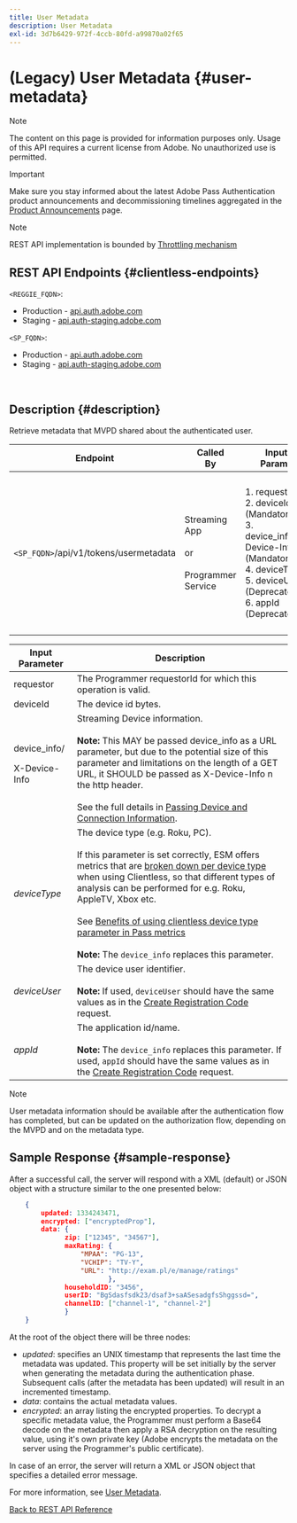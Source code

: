 ```yaml
---
title: User Metadata
description: User Metadata
exl-id: 3d7b6429-972f-4ccb-80fd-a99870a02f65
---
```

# (Legacy) User Metadata {#user-metadata}

>[!NOTE]
>
>The content on this page is provided for information purposes only. Usage of this API requires a current license from Adobe. No unauthorized use is permitted.

>[!IMPORTANT]
>
> Make sure you stay informed about the latest Adobe Pass Authentication product announcements and decommissioning timelines aggregated in the [Product Announcements](/help/authentication/product-announcements.md) page.

>[!NOTE]
>
> REST API implementation is bounded by [Throttling mechanism](/help/authentication/integration-guide-programmers/throttling-mechanism.md)

## REST API Endpoints {#clientless-endpoints}

`<REGGIE_FQDN>`:

* Production - [api.auth.adobe.com](http://api.auth.adobe.com/)
* Staging - [api.auth-staging.adobe.com](http://api.auth-staging.adobe.com/)

`<SP_FQDN>`:

* Production - [api.auth.adobe.com](http://api.auth.adobe.com/)
* Staging - [api.auth-staging.adobe.com](http://api.auth-staging.adobe.com/)

</br>

## Description {#description}

Retrieve metadata that MVPD shared about the authenticated user.

  
| Endpoint | Called  </br>By | Input   </br>Params | HTTP  </br>Method | Response | HTTP  </br>Response |
| --- | --- | --- | --- | --- | --- |
| `<SP_FQDN>`/api/v1/tokens/usermetadata | Streaming App</br></br>or</br></br>Programmer Service | 1.  requestor</br>2.  deviceId (Mandatory)</br>3.  device_info/X-Device-Info (Mandatory)</br>4.  deviceType</br>5.  deviceUser (Deprecated)</br>6.  appId (Deprecated) | GET | XML or JSON containing user metadata or error details if unsuccessful. | 200 - Success<p>404 - No metadata found<p>412 - Invalid AuthN Token (e.g., expired token) |

  
| Input Parameter              | Description                                                                                                                                                                                                                                                                                                                                                                                                                                                                                                                                                                                                                                                                         |
|------------------------------|-------------------------------------------------------------------------------------------------------------------------------------------------------------------------------------------------------------------------------------------------------------------------------------------------------------------------------------------------------------------------------------------------------------------------------------------------------------------------------------------------------------------------------------------------------------------------------------------------------------------------------------------------------------------------------------|
| requestor                    | The Programmer requestorId for which this operation is valid.                                                                                                                                                                                                                                                                                                                                                                                                                                                                                                                                                                                                                       |
| deviceId                     | The device id bytes.                                                                                                                                                                                                                                                                                                                                                                                                                                                                                                                                                                                                                                                                |
| device_info/<p>X-Device-Info | Streaming Device information.</br></br> **Note:** This MAY be passed device_info as a URL parameter, but due to the potential size of this parameter and limitations on the length of a GET URL, it SHOULD be passed as X-Device-Info n the http header. </br></br> See the full details in [Passing Device and Connection Information](/help/authentication/integration-guide-programmers/legacy/client-information/passing-client-information-device-connection-and-application.md).                                                                                                                                                                                                                         |
| _deviceType_                 | The device type (e.g. Roku, PC).</br></br> If this parameter is set correctly, ESM offers metrics that are [broken down per device type](/help/authentication/integration-guide-programmers/features-premium/esm/entitlement-service-monitoring-overview.md#progr-filter-metrics) when using Clientless, so that different types of analysis can be performed for e.g. Roku, AppleTV, Xbox etc.</br></br> See [Benefits of using clientless device type parameter in Pass metrics](/help/authentication/integration-guide-programmers/legacy/notes-technical/benefits-of-using-the-clientless-devicetype-parameter-in-pass-metrics.md) </br></br> **Note:** The `device_info` replaces this parameter. |
| _deviceUser_                 | The device user identifier.</br></br> **Note:** If used, `deviceUser` should have the same values as in the [Create Registration Code](/help/authentication/integration-guide-programmers/legacy/rest-api-v1/apis/registration-code-request.md) request.                                                                                                                                                                                                                                                                                                                                                                                                                          |
| _appId_                      | The application id/name. </br></br> **Note:** The `device_info` replaces this parameter. If used, `appId` should have the same values as in the [Create Registration Code](/help/authentication/integration-guide-programmers/legacy/rest-api-v1/apis/registration-code-request.md) request.                                                                                                                                                                                                                                                                                                                                                                                      |

>[!NOTE] 
> 
>User metadata information should be available after the authentication flow has completed, but can be updated on the authorization flow, depending on the MVPD and on the metadata type.




## Sample Response {#sample-response}

After a successful call, the server will respond with a XML (default) or JSON object with a structure similar to the one presented below:


```JSON 
    {
        updated: 1334243471,
        encrypted: ["encryptedProp"],
        data: {
              zip: ["12345", "34567"],
              maxRating: { 
                  "MPAA": "PG-13",
                  "VCHIP": "TV-Y", 
                  "URL": "http://exam.pl/e/manage/ratings"
                         },
              householdID: "3456",
              userID: "BgSdasfsdk23/dsaf3+saASesadgfsShggssd=",
              channelID: ["channel-1", "channel-2"]
              }
    }
```

At the root of the object there will be three nodes:

* *updated*: specifies an UNIX timestamp that represents the last time the metadata was updated. This property will be set initially by the server when generating the metadata during the authentication phase. Subsequent calls (after the metadata has been updated) will result in an incremented timestamp.
* *data*: contains the actual metadata values.
* *encrypted*: an array listing the encrypted properties. To decrypt a specific metadata value, the Programmer must perform a Base64 decode on the metadata then apply a RSA decryption on the resulting value, using it's own private key (Adobe encrypts the metadata on the server using the Programmer's public certificate).

In case of an error, the server will return a XML or JSON object that specifies a detailed error message.

For more information, see [User Metadata](/help/authentication/integration-guide-programmers/features-standard/entitlements/user-metadata.md).

[Back to REST API Reference](/help/authentication/integration-guide-programmers/legacy/rest-api-v1/rest-api-reference.md)
